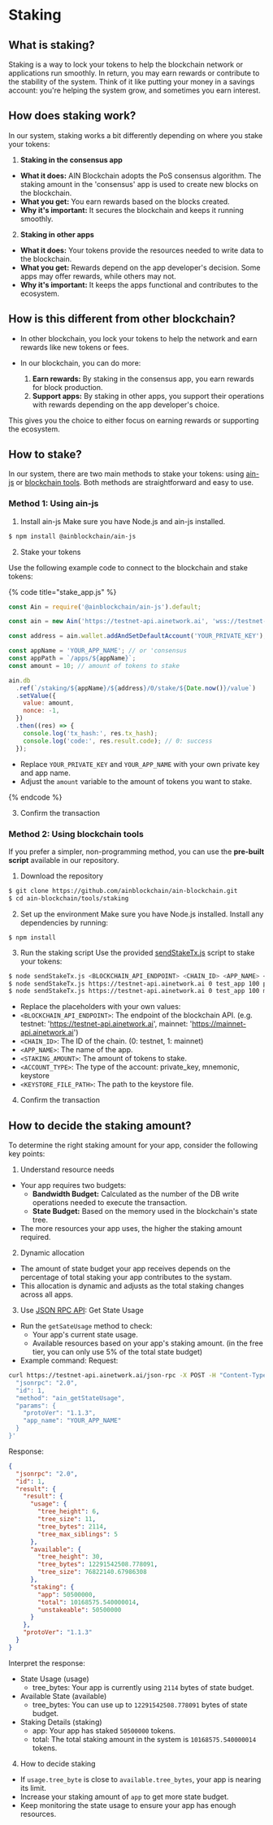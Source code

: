 # Staking

## What is staking?

Staking is a way to lock your tokens to help the blockchain network or applications run smoothly. In return, you may earn rewards or contribute to the stability of the system.
Think of it like putting your money in a savings account: you're helping the system grow, and sometimes you earn interest.

## How does staking work?

In our system, staking works a bit differently depending on where you stake your tokens:

1. **Staking in the consensus app**

- **What it does:** AIN Blockchain adopts the PoS consensus algorithm. The staking amount in the 'consensus' app is used to create new blocks on the blockchain.
- **What you get:** You earn rewards based on the blocks created.
- **Why it's important:** It secures the blockchain and keeps it running smoothly.

2. **Staking in other apps**

- **What it does:** Your tokens provide the resources needed to write data to the blockchain.
- **What you get:** Rewards depend on the app developer's decision. Some apps may offer rewards, while others may not.
- **Why it's important:** It keeps the apps functional and contributes to the ecosystem.

## How is this different from other blockchain?

- In other blockchain, you lock your tokens to help the network and earn rewards like new tokens or fees.

- In our blockchain, you can do more:
  1. **Earn rewards:** By staking in the consensus app, you earn rewards for block production.
  2. **Support apps:** By staking in other apps, you support their operations with rewards depending on the app developer's choice.

This gives you the choice to either focus on earning rewards or supporting the ecosystem.

## How to stake?

In our system, there are two main methods to stake your tokens: using [ain-js](https://github.com/ainblockchain/ain-js) or [blockchain tools](https://github.com/ainblockchain/ain-blockchain/blob/master/tools/staking/sendStakeTx.js). Both methods are straightforward and easy to use.

### Method 1: Using ain-js

1. Install ain-js
   Make sure you have Node.js and ain-js installed.

```sh
$ npm install @ainblockchain/ain-js
```

2. Stake your tokens

Use the following example code to connect to the blockchain and stake tokens:

{% code title="stake_app.js" %}

```js
const Ain = require('@ainblockchain/ain-js').default;

const ain = new Ain('https://testnet-api.ainetwork.ai', 'wss://testnet-event.ainetwork.ai', 0); // testnet

const address = ain.wallet.addAndSetDefaultAccount('YOUR_PRIVATE_KEY');

const appName = 'YOUR_APP_NAME'; // or 'consensus
const appPath = `/apps/${appName}`;
const amount = 10; // amount of tokens to stake

ain.db
  .ref(`/staking/${appName}/${address}/0/stake/${Date.now()}/value`)
  .setValue({
    value: amount,
    nonce: -1,
  })
  .then((res) => {
    console.log('tx_hash:', res.tx_hash);
    console.log('code:', res.result.code); // 0: success
  });
```

- Replace `YOUR_PRIVATE_KEY` and `YOUR_APP_NAME` with your own private key and app name.
- Adjust the `amount` variable to the amount of tokens you want to stake.

{% endcode %}

3. Confirm the transaction

### Method 2: Using blockchain tools

If you prefer a simpler, non-programming method, you can use the **pre-built script** available in our repository.

1. Download the repository

```sh
$ git clone https://github.com/ainblockchain/ain-blockchain.git
$ cd ain-blockchain/tools/staking
```

2. Set up the environment
   Make sure you have Node.js installed. Install any dependencies by running:

```
$ npm install
```

3. Run the staking script
   Use the provided [sendStakeTx.js](https://github.com/ainblockchain/ain-blockchain/blob/master/tools/staking/sendStakeTx.js) script to stake your tokens:

```sh
$ node sendStakeTx.js <BLOCKCHAIN_API_ENDPOINT> <CHAIN_ID> <APP_NAME> <STAKING_AMOUNT> <ACCOUNT_TYPE> [<KEYSTORE_FILE_PATH>]
$ node sendStakeTx.js https://testnet-api.ainetwork.ai 0 test_app 100 private_key
$ node sendStakeTx.js https://testnet-api.ainetwork.ai 0 test_app 100 mnemonic
```

- Replace the placeholders with your own values:
- `<BLOCKCHAIN_API_ENDPOINT>`: The endpoint of the blockchain API. (e.g. testnet: 'https://testnet-api.ainetwork.ai', mainnet: 'https://mainnet-api.ainetwork.ai')
- `<CHAIN_ID>`: The ID of the chain. (0: testnet, 1: mainnet)
- `<APP_NAME>`: The name of the app.
- `<STAKING_AMOUNT>`: The amount of tokens to stake.
- `<ACCOUNT_TYPE>`: The type of the account: private_key, mnemonic, keystore
- `<KEYSTORE_FILE_PATH>`: The path to the keystore file.

4. Confirm the transaction

## How to decide the staking amount?

To determine the right staking amount for your app, consider the following key points:

1. Understand resource needs

- Your app requires two budgets:
  - **Bandwidth Budget:** Calculated as the number of the DB write operations needed to execute the transaction.
  - **State Budget:** Based on the memory used in the blockchain's state tree.
- The more resources your app uses, the higher the staking amount required.

2. Dynamic allocation

- The amount of state budget your app receives depends on the percentage of total staking your app contributes to the systam.
- This allocation is dynamic and adjusts as the total staking changes across all apps.

3. Use [JSON RPC API](https://github.com/ainblockchain/ain-blockchain/blob/master/JSON_RPC_API.md#ain_getstateusage): Get State Usage

- Run the `getSateUsage` method to check:
  - Your app's current state usage.
  - Available resources based on your app's staking amount. (in the free tier, you can only use 5% of the total state budget)
- Example command:
  Request:

```sh
curl https://testnet-api.ainetwork.ai/json-rpc -X POST -H "Content-Type: application/json" -d '{
  "jsonrpc": "2.0",
  "id": 1,
  "method": "ain_getStateUsage",
  "params": {
    "protoVer": "1.1.3",
    "app_name": "YOUR_APP_NAME"
  }
}'
```

Response:

```json
{
  "jsonrpc": "2.0",
  "id": 1,
  "result": {
    "result": {
      "usage": {
        "tree_height": 6,
        "tree_size": 11,
        "tree_bytes": 2114,
        "tree_max_siblings": 5
      },
      "available": {
        "tree_height": 30,
        "tree_bytes": 12291542508.778091,
        "tree_size": 76822140.67986308
      },
      "staking": {
        "app": 50500000,
        "total": 10168575.540000014,
        "unstakeable": 50500000
      }
    },
    "protoVer": "1.1.3"
  }
}
```

Interpret the response:

- State Usage (usage)
  - tree_bytes: Your app is currently using `2114` bytes of state budget.
- Available State (available)
  - tree_bytes: You can use up to `12291542508.778091` bytes of state budget.
- Staking Details (staking)
  - app: Your app has staked `50500000` tokens.
  - total: The total staking amount in the system is `10168575.540000014` tokens.

4. How to decide staking

- If `usage.tree_byte` is close to `available.tree_bytes`, your app is nearing its limit.
- Increase your staking amount of `app` to get more state budget.
- Keep monitoring the state usage to ensure your app has enough resources.
